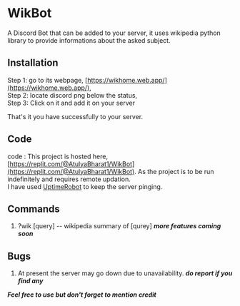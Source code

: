 # WikBot
A Discord Bot that can be added to your server, it uses wikipedia python library to provide informations about the asked subject.

## Installation
Step 1: go to its webpage, [https://wikhome.web.app/](https://wikhome.web.app/),  <br />
Step 2: locate discord png below the status, <br />
Step 3: Click on it and add it on your server <br />

That's it you have successfully to your server.

## Code
code : This project is hosted here, [https://replit.com/@AtulyaBharat1/WikBot](https://replit.com/@AtulyaBharat1/WikBot). As the project is to be run indefinitely and requires remote updation. <br />
I have used [UptimeRobot](https://uptimerobot.com/) to keep the server pinging.

## Commands

1.  ?wik [query] -- wikipedia summary of [qurey]
***more features coming soon***

## Bugs
1. At present the server may go down due to unavailability. 
***do report if you find any***


***Feel free to use but don't forget to mention credit***

